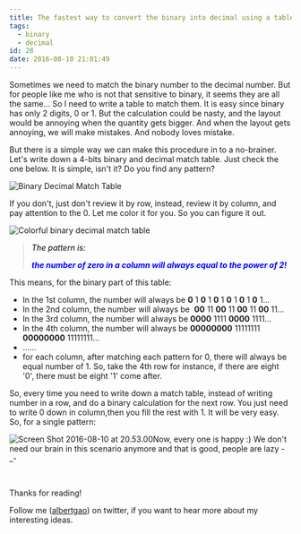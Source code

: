 ```yaml
---
title: The fastest way to convert the binary into decimal using a table
tags:
  - binary
  - decimal
id: 28
date: 2016-08-10 21:01:49
---
```


Sometimes we need to match the binary number to the decimal number. But for people like me who is not that sensitive to binary, it seems they are all the same... So I need to write a table to match them. It is easy since binary has only 2 digits, 0 or 1\. But the calculation could be nasty, and the layout would be annoying when the quantity gets bigger. And when the layout gets annoying, we will make mistakes. And nobody loves mistake.

But there is a simple way we can make this procedure in to a no-brainer. Let's write down a 4-bits binary and decimal match table. Just check the one below. It is simple, isn't it? Do you find any pattern?

<!--more-->

![Binary Decimal Match Table](/images/Screen-Shot-2016-08-10-at-20.32.32-134x300.png)

If you don't, just don't review it by row, instead, review it by column, and pay attention to the 0\. Let me color it for you. So you can figure it out.

![Colorful binary decimal match table](/images/Screen-Shot-2016-08-10-at-20.40.14-137x300.png)

> <span style="color: #000000;">_The pattern is:_</span>
>
> **_<span style="color: #0000ff;">the number of zero in a column will always equal to the power of 2!</span>_**

This means, for the binary part of this table:

- In the 1st column, the number will always be **0** 1 **0** 1 **0** 1 **0** 1 **0** 1 **0** 1...
- In the 2nd column, the number will always be  **00** 11 **00** 11 **00** 11 **00** 11...
- In the 3rd column, the number will always be **0000** 1111 **0000** 1111...
- In the 4th column, the number will always be **00000000** 11111111 **00000000** 11111111...
- ......
- for each column, after matching each pattern for 0, there will always be equal number of 1\. So, take the 4th row for instance, if there are eight '0', there must be eight '1' come after.

So, every time you need to write down a match table, instead of writing number in a row, and do a binary calculation for the next row. You just need to write 0 down in column,then you fill the rest with 1\. It will be very easy. So, for a single pattern:

![Screen Shot 2016-08-10 at 20.53.00](/images/Screen-Shot-2016-08-10-at-20.53.00-300x202.png)Now, every one is happy :) We don't need our brain in this scenario anymore and that is good, people are lazy -\_-

&nbsp;

Thanks for reading!

Follow me (<a href='https://twitter.com/albertgao' target="_blank" rel="noopener noreferrer">albertgao</a>) on twitter, if you want to hear more about my interesting ideas.
